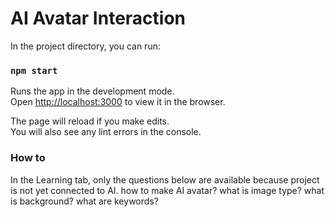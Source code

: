 # AI Avatar Interaction

In the project directory, you can run:

### `npm start`

Runs the app in the development mode.\
Open [http://localhost:3000](http://localhost:3000) to view it in the browser.

The page will reload if you make edits.\
You will also see any lint errors in the console.

### How to

In the Learning tab, only the questions below are available because project is not yet connected to AI.
how to make AI avatar?
what is image type?
what is background?
what are keywords?
